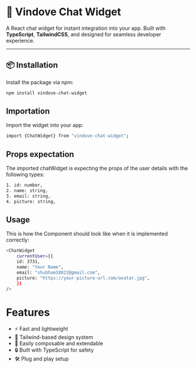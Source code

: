 # 🧠 Vindove Chat Widget

A React chat widget for instant integration into your app. Built with **TypeScript**, **TailwindCSS**, and designed for seamless developer experience.

---

## 📦 Installation

Install the package via npm:

```bash
npm install vindove-chat-widget
```

## Importation

Import the widget into your app:

```bash
import {ChatWidget} from "vindove-chat-widget";
```

## Props expectation

The imported chatWidget is expecting the props of the user details with the following types:

```bash
1. id: number,
2. name: string,
3. email: string,
4. picture: string,
```

## Usage 

This is how the Component should look like when it is implemented correctly:

```bash
<ChatWidget
    currentUser={{
    id: 3731,
    name: "Your Name",
    email: "shubham18822@gmail.com",
    picture: "https://your-picture-url.com/avatar.jpg",
    }}
/>
```

# Features

* ⚡ Fast and lightweight
* 🎨 Tailwind-based design system
* 🧩 Easily composable and extendable
* 🔒 Built with TypeScript for safety
* 🛠 Plug and play setup